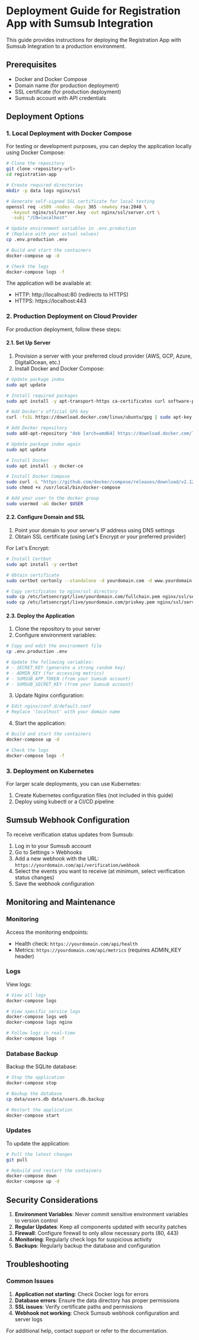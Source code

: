 # Deployment Guide for Registration App with Sumsub Integration

This guide provides instructions for deploying the Registration App with Sumsub Integration to a production environment.

## Prerequisites

- Docker and Docker Compose
- Domain name (for production deployment)
- SSL certificate (for production deployment)
- Sumsub account with API credentials

## Deployment Options

### 1. Local Deployment with Docker Compose

For testing or development purposes, you can deploy the application locally using Docker Compose:

```bash
# Clone the repository
git clone <repository-url>
cd registration-app

# Create required directories
mkdir -p data logs nginx/ssl

# Generate self-signed SSL certificate for local testing
openssl req -x509 -nodes -days 365 -newkey rsa:2048 \
  -keyout nginx/ssl/server.key -out nginx/ssl/server.crt \
  -subj "/CN=localhost"

# Update environment variables in .env.production
# (Replace with your actual values)
cp .env.production .env

# Build and start the containers
docker-compose up -d

# Check the logs
docker-compose logs -f
```

The application will be available at:
- HTTP: http://localhost:80 (redirects to HTTPS)
- HTTPS: https://localhost:443

### 2. Production Deployment on Cloud Provider

For production deployment, follow these steps:

#### 2.1. Set Up Server

1. Provision a server with your preferred cloud provider (AWS, GCP, Azure, DigitalOcean, etc.)
2. Install Docker and Docker Compose:

```bash
# Update package index
sudo apt update

# Install required packages
sudo apt install -y apt-transport-https ca-certificates curl software-properties-common

# Add Docker's official GPG key
curl -fsSL https://download.docker.com/linux/ubuntu/gpg | sudo apt-key add -

# Add Docker repository
sudo add-apt-repository "deb [arch=amd64] https://download.docker.com/linux/ubuntu $(lsb_release -cs) stable"

# Update package index again
sudo apt update

# Install Docker
sudo apt install -y docker-ce

# Install Docker Compose
sudo curl -L "https://github.com/docker/compose/releases/download/v2.12.2/docker-compose-$(uname -s)-$(uname -m)" -o /usr/local/bin/docker-compose
sudo chmod +x /usr/local/bin/docker-compose

# Add your user to the docker group
sudo usermod -aG docker $USER
```

#### 2.2. Configure Domain and SSL

1. Point your domain to your server's IP address using DNS settings
2. Obtain SSL certificate (using Let's Encrypt or your preferred provider)

For Let's Encrypt:

```bash
# Install Certbot
sudo apt install -y certbot

# Obtain certificate
sudo certbot certonly --standalone -d yourdomain.com -d www.yourdomain.com

# Copy certificates to nginx/ssl directory
sudo cp /etc/letsencrypt/live/yourdomain.com/fullchain.pem nginx/ssl/server.crt
sudo cp /etc/letsencrypt/live/yourdomain.com/privkey.pem nginx/ssl/server.key
```

#### 2.3. Deploy the Application

1. Clone the repository to your server
2. Configure environment variables:

```bash
# Copy and edit the environment file
cp .env.production .env

# Update the following variables:
# - SECRET_KEY (generate a strong random key)
# - ADMIN_KEY (for accessing metrics)
# - SUMSUB_APP_TOKEN (from your Sumsub account)
# - SUMSUB_SECRET_KEY (from your Sumsub account)
```

3. Update Nginx configuration:

```bash
# Edit nginx/conf.d/default.conf
# Replace 'localhost' with your domain name
```

4. Start the application:

```bash
# Build and start the containers
docker-compose up -d

# Check the logs
docker-compose logs -f
```

### 3. Deployment on Kubernetes

For larger scale deployments, you can use Kubernetes:

1. Create Kubernetes configuration files (not included in this guide)
2. Deploy using kubectl or a CI/CD pipeline

## Sumsub Webhook Configuration

To receive verification status updates from Sumsub:

1. Log in to your Sumsub account
2. Go to Settings > Webhooks
3. Add a new webhook with the URL: `https://yourdomain.com/api/verification/webhook`
4. Select the events you want to receive (at minimum, select verification status changes)
5. Save the webhook configuration

## Monitoring and Maintenance

### Monitoring

Access the monitoring endpoints:

- Health check: `https://yourdomain.com/api/health`
- Metrics: `https://yourdomain.com/api/metrics` (requires ADMIN_KEY header)

### Logs

View logs:

```bash
# View all logs
docker-compose logs

# View specific service logs
docker-compose logs web
docker-compose logs nginx

# Follow logs in real-time
docker-compose logs -f
```

### Database Backup

Backup the SQLite database:

```bash
# Stop the application
docker-compose stop

# Backup the database
cp data/users.db data/users.db.backup

# Restart the application
docker-compose start
```

### Updates

To update the application:

```bash
# Pull the latest changes
git pull

# Rebuild and restart the containers
docker-compose down
docker-compose up -d
```

## Security Considerations

1. **Environment Variables**: Never commit sensitive environment variables to version control
2. **Regular Updates**: Keep all components updated with security patches
3. **Firewall**: Configure firewall to only allow necessary ports (80, 443)
4. **Monitoring**: Regularly check logs for suspicious activity
5. **Backups**: Regularly backup the database and configuration

## Troubleshooting

### Common Issues

1. **Application not starting**: Check Docker logs for errors
2. **Database errors**: Ensure the data directory has proper permissions
3. **SSL issues**: Verify certificate paths and permissions
4. **Webhook not working**: Check Sumsub webhook configuration and server logs

For additional help, contact support or refer to the documentation.
